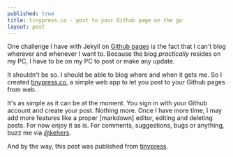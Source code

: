 ```yaml
---
published: true
title: tinypress.co - post to your Github page on the go
layout: post
---
```

One challenge I have with Jekyll on [Github pages](http://pages.github.com/) is the fact that I can't blog wherever and whenever I want to. Because the blog *practically* resides on my PC, I have to be on my PC to post or make any update.

It shouldn't be so. I should be able to blog where and when it gets me. So I created [tinypress.co](http://tinypress.co), a simple web app to let you post to your Github pages from web.

It's as simple as it can be at the moment. You sign in with your Github account and create your post. Nothing more. Once I have more time, I may add more features like a proper [markdown] editor, editing and deleting posts. For now enjoy it as is. For comments, suggestions, bugs or anything, buzz me via [@kehers](http://twitter.com/kehers).

And by the way, this post was published from [tinypress](http://tinypress.co).
